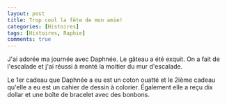 ```yaml
---
layout: post
title: Trop cool la fête de mon amie!
categories: [Histoires]
tags: [Histoires, Raphie]
comments: true
---
```


J'ai adorée ma journée avec Daphnée. Le gâteau a été exquit. On a fait de l'escalade et j'ai réussi à monté la moitier du mur d'escalade.
    
Le 1er cadeau que Daphnée a eu est un coton ouatté et le 2ième cadeau qu'elle a eu est un cahier de dessin à colorier. 
Également elle a reçu dix dollar et une boîte de bracelet avec des bonbons.

